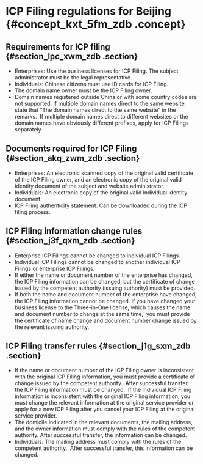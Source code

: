 # ICP Filing regulations for Beijing {#concept_kxt_5fm_zdb .concept}

## Requirements for ICP filing {#section_lpc_xwm_zdb .section}

-   Enterprises: Use the business licenses for ICP Filing. The subject administrator must be the legal representative.
-   Individuals: Chinese citizens must use ID cards for ICP Filing.
-   The domain name owner must be the ICP Filing owner.
-   Domain names registered outside China or with some country codes are not supported. If multiple domain names direct to the same website, state that “The domain names direct to the same website” in the remarks.  If multiple domain names direct to different websites or the domain names have obviously different prefixes, apply for ICP Filings separately.

## Documents required for ICP Filing {#section_akq_zwm_zdb .section}

-   Enterprises: An electronic scanned copy of the original valid certificate of the ICP Filing owner, and an electronic copy of the original valid identity document of the subject and website administrator.
-   Individuals: An electronic copy of the original valid individual identity document.
-   ICP Filing authenticity statement: Can be downloaded during the ICP filing process.

## ICP Filing information change rules {#section_j3f_qxm_zdb .section}

-   Enterprise ICP Filings cannot be changed to individual ICP Filings.
-   Individual ICP Filings cannot be changed to another individual ICP Filings or enterprise ICP Filings.
-   If either the name or document number of the enterprise has changed, the ICP Filing information can be changed, but the certificate of change issued by the competent authority \(issuing authority\) must be provided.
-   If both the name and document number of the enterprise have changed, the ICP Filing information cannot be changed. If you have changed your business license to the Three-in-One license, which causes the name and document number to change at the same time,  you must provide the certificate of name change and document number change issued by the relevant issuing authority.

## ICP Filing transfer rules {#section_j1g_sxm_zdb .section}

-   If the name or document number of the ICP Filing owner is inconsistent with the original ICP Filing information, you must provide a certificate of change issued by the competent authority.  After successful transfer, the ICP Filing information must be changed.  If the individual ICP Filing information is inconsistent with the original ICP Filing information, you must change the relevant information at the original service provider or apply for a new ICP Filing after you cancel your ICP Filing at the original service provider.
-   The domicile indicated in the relevant documents, the mailing address, and the owner information must comply with the rules of the competent authority. After successful transfer, the information can be changed.
-   Individuals: The mailing address must comply with the rules of the competent authority.  After successful transfer, this information can be changed.

